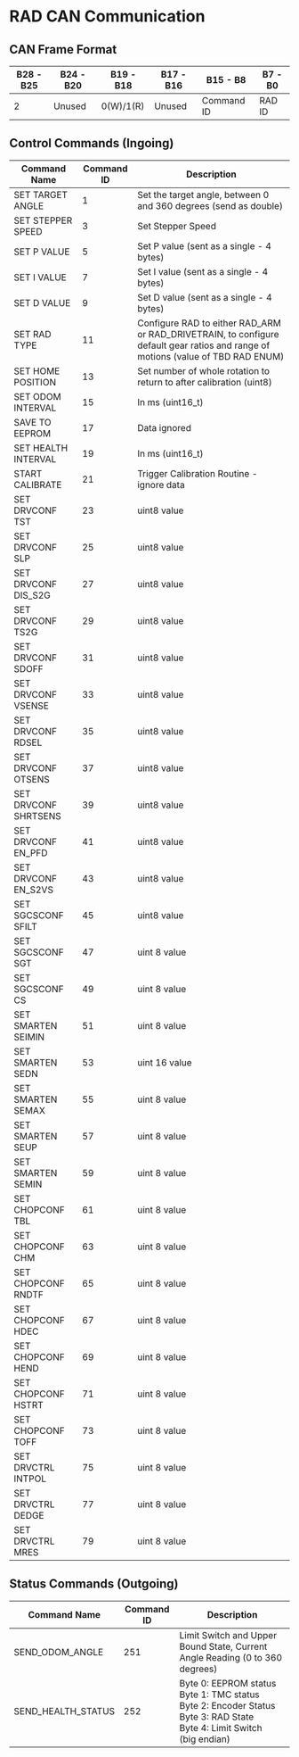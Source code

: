 # RAD CAN Communication

## CAN Frame Format
**B28 - B25** |**B24 - B20** |**B19 - B18** | **B17 - B16** | **B15 - B8** | **B7 - B0** |
|------------|-------------|--------------|-----------|----------|---------|
|2| Unused | 0(W)/1(R) | Unused | Command ID | RAD ID |

## Control Commands (Ingoing)
| **Command Name** | **Command ID** | **Description**
|--------------|------------|-----------|
|SET TARGET ANGLE | 1 | Set the target angle, between 0 and 360 degrees (send as double)|
|SET STEPPER SPEED | 3 | Set Stepper Speed |
|SET P VALUE | 5 | Set P value (sent as a single - 4 bytes)|
|SET I VALUE | 7 | Set I value (sent as a single - 4 bytes)|
|SET D VALUE | 9 | Set D value (sent as a single - 4 bytes)|
|SET RAD TYPE | 11 | Configure RAD to either RAD_ARM or RAD_DRIVETRAIN, to configure default gear ratios and range of motions (value of TBD RAD ENUM)|
|SET HOME POSITION | 13 | Set number of whole rotation to return to after calibration (uint8)|
|SET ODOM INTERVAL | 15 | In ms (uint16_t) |
|SAVE TO EEPROM | 17 | Data ignored |
|SET HEALTH INTERVAL | 19 | In ms (uint16_t) |
|START CALIBRATE | 21 | Trigger Calibration Routine - ignore data|
|SET DRVCONF TST | 23 | uint8 value |
|SET DRVCONF SLP | 25 | uint8 value |
|SET DRVCONF DIS_S2G | 27 | uint8 value |
|SET DRVCONF TS2G | 29 | uint8 value |
|SET DRVCONF SDOFF | 31 | uint8 value |
|SET DRVCONF VSENSE | 33 | uint8 value|
| SET DRVCONF RDSEL | 35 | uint8 value |
|SET DRVCONF OTSENS | 37 | uint8 value |
|SET DRVCONF SHRTSENS | 39 | uint8 value |
|SET DRVCONF EN_PFD | 41 | uint8 value |
|SET DRVCONF EN_S2VS | 43 | uint8 value |
|SET SGCSCONF SFILT | 45 | uint8 value |
|SET SGCSCONF SGT | 47 | uint 8 value |
|SET SGCSCONF CS | 49 | uint 8 value 
|SET SMARTEN SEIMIN | 51 | uint 8 value 
|SET SMARTEN SEDN | 53 | uint 16 value 
|SET SMARTEN SEMAX | 55 | uint 8 value 
|SET SMARTEN SEUP | 57 | uint 8 value 
|SET SMARTEN SEMIN | 59 | uint 8 value 
|SET CHOPCONF TBL | 61 | uint 8 value 
|SET CHOPCONF CHM | 63 | uint 8 value 
|SET CHOPCONF RNDTF | 65 | uint 8 value 
|SET CHOPCONF HDEC | 67 | uint 8 value 
|SET CHOPCONF HEND | 69 | uint 8 value 
|SET CHOPCONF HSTRT | 71 | uint 8 value 
|SET CHOPCONF TOFF | 73 | uint 8 value 
|SET DRVCTRL INTPOL | 75 | uint 8 value 
|SET DRVCTRL DEDGE | 77 | uint 8 value 
|SET DRVCTRL MRES | 79 | uint 8 value 



## Status Commands (Outgoing)
| **Command Name** | **Command ID** | **Description**
|--------------|------------|-----------|
|SEND_ODOM_ANGLE | 251 |Limit Switch and Upper Bound State, Current Angle Reading (0 to 360 degrees) |
|SEND_HEALTH_STATUS | 252 | Byte 0: EEPROM status<br/> Byte 1: TMC status<br/> Byte 2: Encoder Status<br/> Byte 3: RAD State<br/> Byte 4: Limit Switch <br/>(big endian) |

